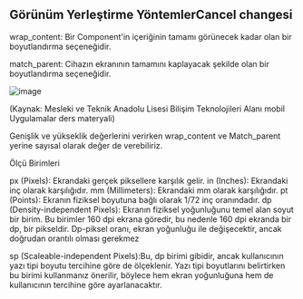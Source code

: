 ## Görünüm Yerleştirme YöntemlerCancel changesi ##

wrap_content: Bir Component'in içeriğinin tamamı görünecek kadar olan bir  boyutlandırma seçeneğidir. 

match_parent: Cihazın ekranının tamamını kaplayacak şekilde olan bir boyutlandırma seçeneğidir.


![image](https://user-images.githubusercontent.com/69754028/210307345-34c2252e-10c5-4baa-a04b-d4a97ede6e52.png)

(Kaynak: Mesleki ve Teknik Anadolu Lisesi Bilişim Teknolojileri Alanı mobil Uygulamalar ders materyali)

Genişlik ve yükseklik değerlerini verirken wrap_content ve Match_parent yerine sayısal olarak değer de verebiliriz.

Ölçü Birimleri

px (Pixels):  Ekrandaki gerçek piksellere karşılık gelir.
in (Inches):   Ekrandaki inç olarak karşılığıdır.
mm (Millimeters):  Ekrandaki mm olarak karşılığıdır.
pt (Points): Ekranın fiziksel boyutuna bağlı olarak 1/72 inç oranındadır.
dp (Density-independent Pixels): Ekranın fiziksel yoğunluğunu temel alan soyut bir birim. Bu birimler 160 dpi ekrana göredir, bu nedenle 160 dpi ekranda bir dp, bir pikseldir. Dp-piksel oranı, ekran yoğunluğu ile değişecektir, ancak doğrudan orantılı olması gerekmez

sp (Scaleable-independent Pixels):Bu, dp birimi gibidir, ancak kullanıcının yazı tipi boyutu tercihine göre de ölçeklenir. Yazı tipi boyutlarını belirtirken bu birimi kullanmanız önerilir, böylece hem ekran yoğunluğuna hem de kullanıcının tercihine göre ayarlanacaktır.
